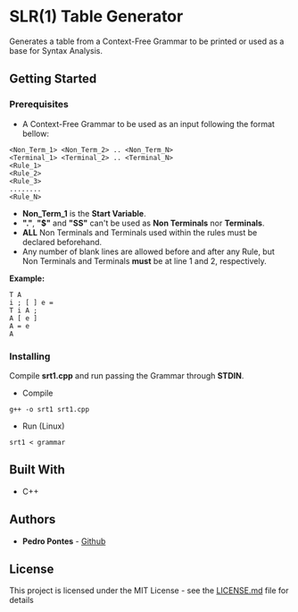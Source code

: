 # SLR(1) Table Generator

Generates a table from a Context-Free Grammar to be printed or used as a base for Syntax Analysis.

## Getting Started

### Prerequisites

- A Context-Free Grammar to be used as an input following the format bellow:

```
<Non_Term_1> <Non_Term_2> .. <Non_Term_N>
<Terminal_1> <Terminal_2> .. <Terminal_N>
<Rule_1>
<Rule_2>
<Rule_3>
........
<Rule_N>
```
* **Non_Term_1** is the **Start Variable**.
* **"."**, **"$"** and **"SS"** can't be used as **Non Terminals** nor **Terminals**. 
* **ALL** Non Terminals and Terminals used within the rules must be declared beforehand.
* Any number of blank lines are allowed before and after any Rule, but Non Terminals and Terminals **must** be at line 1 and 2, respectively.

**Example:**

```
T A
i ; [ ] e =
T i A ;
A [ e ]
A = e
A 
```

### Installing

Compile **srt1.cpp** and run passing the Grammar through **STDIN**.

- Compile
```
g++ -o srt1 srt1.cpp
```

- Run (Linux)
```
srt1 < grammar
```

## Built With

* C++

## Authors

* **Pedro Pontes** - [Github](https://github.com/pedroccrp)

## License

This project is licensed under the MIT License - see the [LICENSE.md](LICENSE.md) file for details
